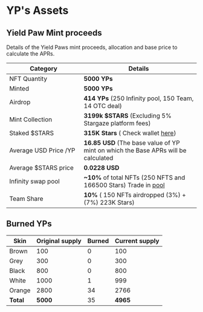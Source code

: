 # YP's Assets

## Yield Paw Mint proceeds

Details of the Yield Paws mint proceeds, allocation and base price to calculate the APRs.

<table><thead><tr><th width="181">Category</th><th>Details </th></tr></thead><tbody><tr><td>NFT Quantity</td><td><strong>5000 YPs</strong></td></tr><tr><td>Minted</td><td><strong>5000 YPs</strong></td></tr><tr><td>Airdrop</td><td><strong>414 YPs</strong> (250 Infinity pool, 150 Team, 14 OTC deal)</td></tr><tr><td>Mint Collection </td><td><strong>3199k $STARS</strong> (Excluding 5% Stargaze platform fees)</td></tr><tr><td>Staked $STARS</td><td><strong>315K Stars</strong> ( Check wallet <a href="https://www.mintscan.io/stargaze/address/stars1e2vmgzdlm4yc2hls6nvclqpxcmhkmw2uzlc37y">here</a>)</td></tr><tr><td>Average USD Price /YP</td><td><strong>16.85 USD</strong> (The base value of YP mint on which the Base APRs will be calculated</td></tr><tr><td>Average $STARS price</td><td><strong>0.0228 USD</strong> </td></tr><tr><td>Infinity swap pool</td><td><strong>~10%</strong> of total NFTs (250 NFTS and 166500 Stars) Trade in <a href="https://www.stargaze.zone/infinity-swap/pool/stars1qcesxkn4jcfg2fyffwqhpv02ufrg0szsae6ztzn6jjvgclpgsfws7h4vee/overview">pool</a></td></tr><tr><td>Team Share</td><td><strong>10%</strong> ( 150 NFTs airdropped (3%) + (7%) 223K Stars) </td></tr></tbody></table>

## Burned YPs &#x20;

| Skin      | Original supply  | Burned | Current supply |
| --------- | ---------------- | ------ | -------------- |
| Brown     | 100              | 0      | 100            |
| Grey      | 300              | 0      | 300            |
| Black     | 800              | 0      | 800            |
| White     | 1000             | 1      | 999            |
| Orange    | 2800             | 34     | 2766           |
| **Total** | **5000**         | 35     | **4965**       |

